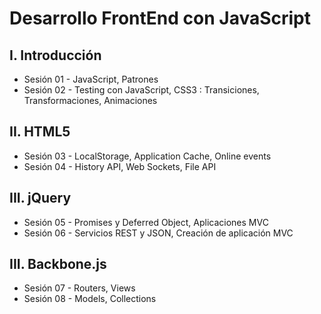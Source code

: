 Desarrollo FrontEnd con JavaScript
==================================

I. Introducción
-------------
* Sesión 01 - JavaScript, Patrones
* Sesión 02 - Testing con JavaScript, CSS3 : Transiciones, Transformaciones, Animaciones

II. HTML5
-------------
* Sesión 03 - LocalStorage, Application Cache, Online events
* Sesión 04 - History API, Web Sockets, File API

III. jQuery
-------------
* Sesión 05 - Promises y Deferred Object, Aplicaciones MVC
* Sesión 06 - Servicios REST y JSON, Creación de aplicación MVC

III. Backbone.js
-------------
* Sesión 07 - Routers, Views
* Sesión 08 - Models, Collections